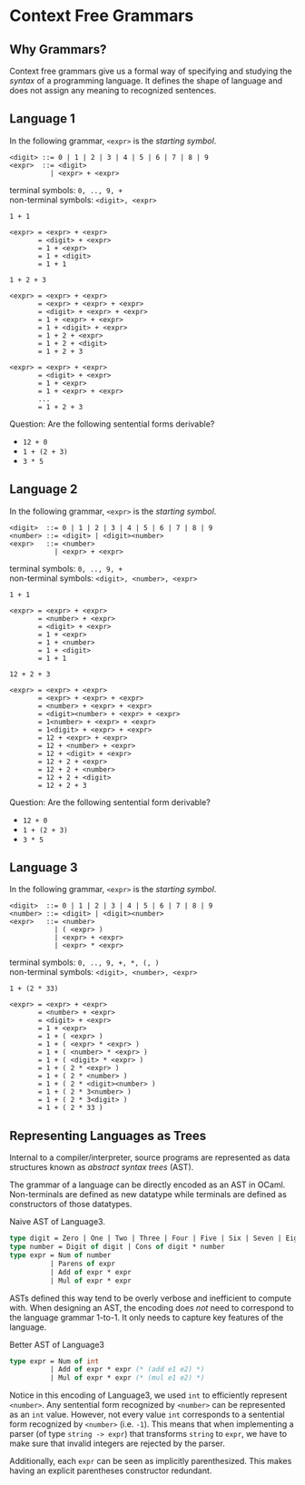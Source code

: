 # Context Free Grammars

## Why Grammars?
Context free grammars give us a formal way of specifying and studying the *syntax* of a programming language. It defines the shape of language and does not assign any meaning to recognized sentences.

## Language 1

In the following grammar, `<expr>` is the *starting symbol*.
```
<digit> ::= 0 | 1 | 2 | 3 | 4 | 5 | 6 | 7 | 8 | 9
<expr>  ::= <digit>
          | <expr> + <expr>
```

terminal symbols: `0, .., 9, +`  
non-terminal symbols: `<digit>, <expr>`

```
1 + 1

<expr> = <expr> + <expr>
       = <digit> + <expr>
       = 1 + <expr>
       = 1 + <digit>
       = 1 + 1
```

```
1 + 2 + 3

<expr> = <expr> + <expr>
       = <expr> + <expr> + <expr>
       = <digit> + <expr> + <expr>
       = 1 + <expr> + <expr>
       = 1 + <digit> + <expr>
       = 1 + 2 + <expr>
       = 1 + 2 + <digit>
       = 1 + 2 + 3
       
<expr> = <expr> + <expr>
       = <digit> + <expr>
       = 1 + <expr>
       = 1 + <expr> + <expr>
       ...
       = 1 + 2 + 3
```

Question: Are the following sentential forms derivable?
- `12 + 0`
- `1 + (2 + 3)`
- `3 * 5`

## Language 2

In the following grammar, `<expr>` is the *starting symbol*.
```
<digit>  ::= 0 | 1 | 2 | 3 | 4 | 5 | 6 | 7 | 8 | 9
<number> ::= <digit> | <digit><number>
<expr>   ::= <number>
           | <expr> + <expr>
```

terminal symbols: `0, .., 9, +`  
non-terminal symbols: `<digit>, <number>, <expr>`

```
1 + 1

<expr> = <expr> + <expr>
       = <number> + <expr>
       = <digit> + <expr>
       = 1 + <expr>
       = 1 + <number>
       = 1 + <digit>
       = 1 + 1
```

```
12 + 2 + 3

<expr> = <expr> + <expr>
       = <expr> + <expr> + <expr>
       = <number> + <expr> + <expr>
       = <digit><number> + <expr> + <expr>
       = 1<number> + <expr> + <expr>
       = 1<digit> + <expr> + <expr>
       = 12 + <expr> + <expr>
       = 12 + <number> + <expr>
       = 12 + <digit> + <expr>
       = 12 + 2 + <expr>
       = 12 + 2 + <number>
       = 12 + 2 + <digit>
       = 12 + 2 + 3
```

Question: Are the following sentential form derivable?
- `12 + 0`
- `1 + (2 + 3)`
- `3 * 5`

## Language 3

In the following grammar, `<expr>` is the *starting symbol*.
```
<digit>  ::= 0 | 1 | 2 | 3 | 4 | 5 | 6 | 7 | 8 | 9
<number> ::= <digit> | <digit><number>
<expr>   ::= <number> 
           | ( <expr> )
           | <expr> + <expr>
           | <expr> * <expr>
```

terminal symbols: `0, .., 9, +, *, (, )`  
non-terminal symbols: `<digit>, <number>, <expr>`

```
1 + (2 * 33)

<expr> = <expr> + <expr>
       = <number> + <expr>
       = <digit> + <expr>
       = 1 + <expr>
       = 1 + ( <expr> )
       = 1 + ( <expr> * <expr> )
       = 1 + ( <number> * <expr> )
       = 1 + ( <digit> * <expr> )
       = 1 + ( 2 * <expr> )
       = 1 + ( 2 * <number> )
       = 1 + ( 2 * <digit><number> )
       = 1 + ( 2 * 3<number> )
       = 1 + ( 2 * 3<digit> )
       = 1 + ( 2 * 33 )
```

## Representing Languages as Trees

Internal to a compiler/interpreter, source programs are represented as data structures known as *abstract syntax trees* (AST). 

The grammar of a language can be directly encoded as an AST in OCaml. Non-terminals are defined as new datatype while terminals are defined as constructors of those datatypes.

Naive AST of Language3.
```ocaml
type digit = Zero | One | Two | Three | Four | Five | Six | Seven | Eight | Nine
type number = Digit of digit | Cons of digit * number 
type expr = Num of number
          | Parens of expr
          | Add of expr * expr
          | Mul of expr * expr
```

ASTs defined this way tend to be overly verbose and inefficient to compute with. When designing an AST, the encoding does *not* need to correspond to the language grammar 1-to-1. It only needs to capture key features of the language.

Better AST of Language3
```ocaml
type expr = Num of int
          | Add of expr * expr (* (add e1 e2) *)
          | Mul of expr * expr (* (mul e1 e2) *)
```

Notice in this encoding of Language3, we used `int` to efficiently represent `<number>`. Any sentential form recognized by `<number>` can be represented as an `int` value. However, not every value `int` corresponds to a sentential form recognized by `<number>` (i.e. `-1`). This means that when implementing a parser (of type `string -> expr`) that transforms `string` to `expr`, we have to make sure that invalid integers are rejected by the parser.

Additionally, each `expr` can be seen as implicitly parenthesized. This makes having an explicit parentheses constructor redundant.
